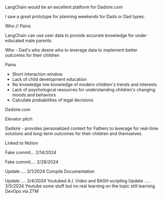LangChain would be an excellent platform for Dadsire.com

I saw a great prototype for planning weekends for Dads or Dad types. 

Who // Pains

LangChain can use user data to provide accurate knowledge for under educated male parents.

Who - Dad's who desire who to leverage data to implement better outcomes for their children

Pains 
  - Short interaction window
  - Lack of child development education 
  - No knowledge low knowledge of modern children's trends and interests
  - Lack of psychological resources for understanding children's changing moods and behaviors
  - Calculate probabilities of legal decisions


Dadsire.com

Elevator pitch

Dadsire - provides personalized context for Fathers to leverage for real-time solutions and long-term outcomes for their children and themselves. 

Linked to Notion

Fake commit... 2/14/2024

Fake commit.... 2/28/2024

Update .... 3/1/2024 Compile Documentation

Update .... 3/4/2024 Youtubed A.I. Video and BASH scripting
Update ..... 3/5/2024 Youtube some stuff but no real learning on the topic still learning DevOps via ZTM
